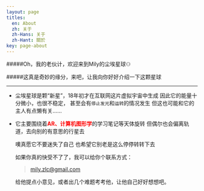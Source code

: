 ```yaml
---
layout: page
titles:
  en: About
  zh: 关于
  zh-Hans: 关于
  zh-Hant: 關於
key: page-about
---
```


#####Oh，我的老伙计，欢迎来到Mily的尘埃星球⚇

#####这真是奇妙的缘分，来吧，让我向你好好介绍一下这颗星球

---

- 尘埃星球是颗“新星”，18年初才在互联网这片虚拟宇宙中生成
    因此它的能量十分微小，也很不稳定，
    甚至会有`停止发光`和`运转`的情况发生
    但这也可能和它的主人有点懒有关……
- 它主要围绕着<span style = "color: red">**AR、计算机图形学**</span>的学习笔记等天体旋转
    但偶尔也会偏离轨道，去向别的有意思的行星去

    噢真愿它不要迷失了自己
    也希望它别老是这么停停转转下去

    如果你真的快受不了了，我可以给你个联系方式：
    > mily.zlc@gmail.com

    给他提点小意见，或者出几个难题考考他，让他自己好好想想吧。
